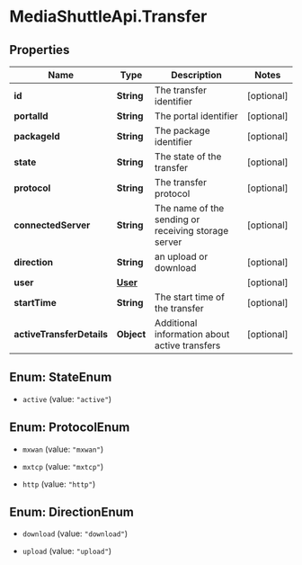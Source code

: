 # MediaShuttleApi.Transfer

## Properties
Name | Type | Description | Notes
------------ | ------------- | ------------- | -------------
**id** | **String** | The transfer identifier | [optional] 
**portalId** | **String** | The portal identifier | [optional] 
**packageId** | **String** | The package identifier | [optional] 
**state** | **String** | The state of the transfer | [optional] 
**protocol** | **String** | The transfer protocol | [optional] 
**connectedServer** | **String** | The name of the sending or receiving storage server | [optional] 
**direction** | **String** | an upload or download | [optional] 
**user** | [**User**](User.md) |  | [optional] 
**startTime** | **String** | The start time of the transfer | [optional] 
**activeTransferDetails** | **Object** | Additional information about active transfers | [optional] 


<a name="StateEnum"></a>
## Enum: StateEnum


* `active` (value: `"active"`)




<a name="ProtocolEnum"></a>
## Enum: ProtocolEnum


* `mxwan` (value: `"mxwan"`)

* `mxtcp` (value: `"mxtcp"`)

* `http` (value: `"http"`)




<a name="DirectionEnum"></a>
## Enum: DirectionEnum


* `download` (value: `"download"`)

* `upload` (value: `"upload"`)




